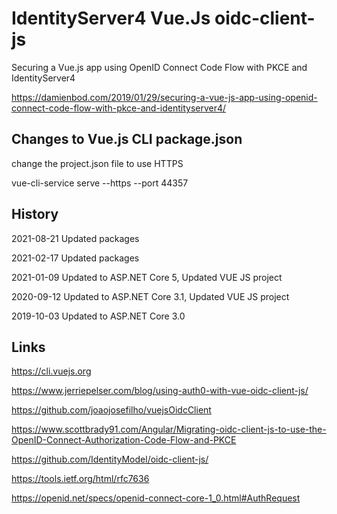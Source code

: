 # IdentityServer4 Vue.Js oidc-client-js 

Securing a Vue.js app using OpenID Connect Code Flow with PKCE and IdentityServer4

https://damienbod.com/2019/01/29/securing-a-vue-js-app-using-openid-connect-code-flow-with-pkce-and-identityserver4/

## Changes to Vue.js CLI package.json 

change the project.json file to use HTTPS

vue-cli-service serve --https --port 44357

## History 

2021-08-21 Updated packages

2021-02-17 Updated packages

2021-01-09 Updated to ASP.NET Core 5, Updated VUE JS project

2020-09-12 Updated to ASP.NET Core 3.1, Updated VUE JS project

2019-10-03 Updated to ASP.NET Core 3.0

## Links

https://cli.vuejs.org

https://www.jerriepelser.com/blog/using-auth0-with-vue-oidc-client-js/

https://github.com/joaojosefilho/vuejsOidcClient

https://www.scottbrady91.com/Angular/Migrating-oidc-client-js-to-use-the-OpenID-Connect-Authorization-Code-Flow-and-PKCE

https://github.com/IdentityModel/oidc-client-js/

https://tools.ietf.org/html/rfc7636

https://openid.net/specs/openid-connect-core-1_0.html#AuthRequest